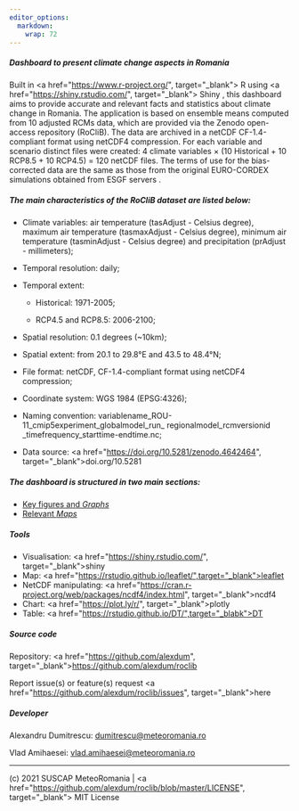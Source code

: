 ```yaml
---
editor_options: 
  markdown: 
    wrap: 72
---
```


##### Dashboard to present climate change aspects in Romania

Built in <a href="https://www.r-project.org/", target="_blank"> R </a> using
<a href="https://shiny.rstudio.com/", target="_blank"> Shiny </a>, this dashboard aims to provide
accurate and relevant facts and statistics about climate change in
Romania. The application is based on ensemble means computed from 10
adjusted RCMs data, which are provided via the Zenodo open-access
repository (RoCliB). The data are archived in a netCDF CF-1.4-compliant
format using netCDF4 compression. For each variable and scenario
distinct files were created: 4 climate variables × (10 Historical + 10
RCP8.5 + 10 RCP4.5) = 120 netCDF files. The terms of use for the
bias-corrected data are the same as those from the original EURO-CORDEX
simulations obtained from ESGF servers .

##### The main characteristics of the RoCliB dataset are listed below:

-   Climate variables: air temperature (tasAdjust - Celsius degree),
    maximum air temperature (tasmaxAdjust - Celsius degree), minimum air
    temperature (tasminAdjust - Celsius degree) and precipitation
    (prAdjust - millimeters);

-   Temporal resolution: daily;

-   Temporal extent:

    -   Historical: 1971-2005;

    -   RCP4.5 and RCP8.5: 2006-2100;

-   Spatial resolution: 0.1 degrees (\~10km);

-   Spatial extent: from 20.1 to 29.8°E and 43.5 to 48.4°N;

-   File format: netCDF, CF-1.4-compliant format using netCDF4
    compression;

-   Coordinate system: WGS 1984 (EPSG:4326);

-   Naming convention:
    variablename_ROU-11_cmip5experiment_globalmodel_run_ regionalmodel_rcmversionid _timefrequency_starttime-endtime.nc;

-   Data source:
    <a href="https://doi.org/10.5281/zenodo.4642464", target="_blank">doi.org/10.5281</a>

##### The dashboard is structured in two main sections:

-   [Key figures and *Graphs*](#Graphs)
-   [Relevant *Maps*](#maps)

##### Tools

-   Visualisation: <a href="https://shiny.rstudio.com/", target="_blank">shiny</a>
-   Map: <a href="https://rstudio.github.io/leaflet/",target="_blank">leaflet</a>
-   NetCDF manipulating: <a href="https://cran.r-project.org/web/packages/ncdf4/index.html", target="_blank">ncdf4</a>
-   Chart: <a href="https://plot.ly/r/", target="_blank">plotly</a>
-   Table: <a href="https://rstudio.github.io/DT/",target="_blabk">DT</a>

##### Source code

Repository:
<a href="https://github.com/alexdum", target="_blank">https://github.com/alexdum/roclib</a>

Report issue(s) or feature(s) request
<a href="https://github.com/alexdum/roclib/issues", target="_blank">here</a>

##### Developer

Alexandru Dumitrescu:
[dumitrescu@meteoromania.ro](mailto:dumitrescu@meteoromania.ro)

Vlad Amihaesei:
[vlad.amihaesei@meteoromania.ro](mailto:vlad.amihaesei@meteoromania.r)

------------------------------------------------------------------------

(c) 2021 SUSCAP MeteoRomania \| <a href="https://github.com/alexdum/roclib/blob/master/LICENSE", target="_blank"> MIT
    License</a>
